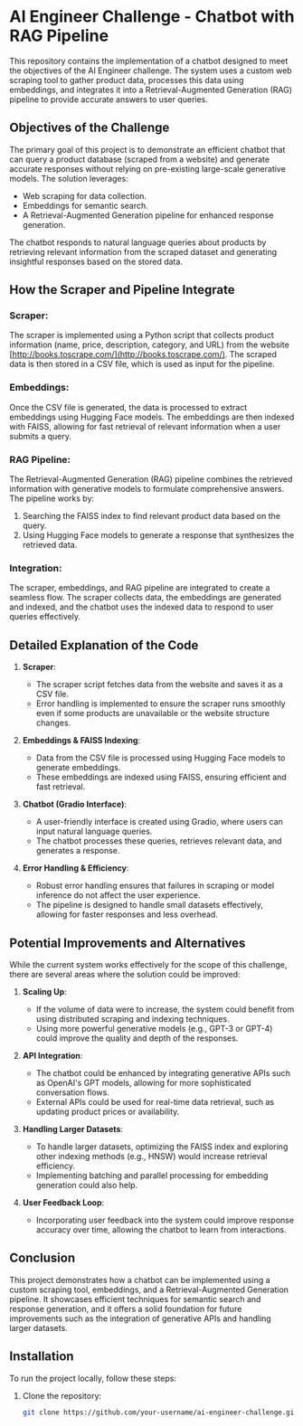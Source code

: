 # AI Engineer Challenge - Chatbot with RAG Pipeline

This repository contains the implementation of a chatbot designed to meet the objectives of the AI Engineer challenge. The system uses a custom web scraping tool to gather product data, processes this data using embeddings, and integrates it into a Retrieval-Augmented Generation (RAG) pipeline to provide accurate answers to user queries.

## Objectives of the Challenge

The primary goal of this project is to demonstrate an efficient chatbot that can query a product database (scraped from a website) and generate accurate responses without relying on pre-existing large-scale generative models. The solution leverages:

- Web scraping for data collection.
- Embeddings for semantic search.
- A Retrieval-Augmented Generation pipeline for enhanced response generation.

The chatbot responds to natural language queries about products by retrieving relevant information from the scraped dataset and generating insightful responses based on the stored data.

## How the Scraper and Pipeline Integrate

### Scraper:
The scraper is implemented using a Python script that collects product information (name, price, description, category, and URL) from the website [http://books.toscrape.com/](http://books.toscrape.com/). The scraped data is then stored in a CSV file, which is used as input for the pipeline.

### Embeddings:
Once the CSV file is generated, the data is processed to extract embeddings using Hugging Face models. The embeddings are then indexed with FAISS, allowing for fast retrieval of relevant information when a user submits a query.

### RAG Pipeline:
The Retrieval-Augmented Generation (RAG) pipeline combines the retrieved information with generative models to formulate comprehensive answers. The pipeline works by:
1. Searching the FAISS index to find relevant product data based on the query.
2. Using Hugging Face models to generate a response that synthesizes the retrieved data.

### Integration:
The scraper, embeddings, and RAG pipeline are integrated to create a seamless flow. The scraper collects data, the embeddings are generated and indexed, and the chatbot uses the indexed data to respond to user queries effectively.

## Detailed Explanation of the Code

1. **Scraper**:
   - The scraper script fetches data from the website and saves it as a CSV file.
   - Error handling is implemented to ensure the scraper runs smoothly even if some products are unavailable or the website structure changes.

2. **Embeddings & FAISS Indexing**:
   - Data from the CSV file is processed using Hugging Face models to generate embeddings.
   - These embeddings are indexed using FAISS, ensuring efficient and fast retrieval.

3. **Chatbot (Gradio Interface)**:
   - A user-friendly interface is created using Gradio, where users can input natural language queries.
   - The chatbot processes these queries, retrieves relevant data, and generates a response.

4. **Error Handling & Efficiency**:
   - Robust error handling ensures that failures in scraping or model inference do not affect the user experience.
   - The pipeline is designed to handle small datasets effectively, allowing for faster responses and less overhead.

## Potential Improvements and Alternatives

While the current system works effectively for the scope of this challenge, there are several areas where the solution could be improved:

1. **Scaling Up**:
   - If the volume of data were to increase, the system could benefit from using distributed scraping and indexing techniques.
   - Using more powerful generative models (e.g., GPT-3 or GPT-4) could improve the quality and depth of the responses.

2. **API Integration**:
   - The chatbot could be enhanced by integrating generative APIs such as OpenAI's GPT models, allowing for more sophisticated conversation flows.
   - External APIs could be used for real-time data retrieval, such as updating product prices or availability.

3. **Handling Larger Datasets**:
   - To handle larger datasets, optimizing the FAISS index and exploring other indexing methods (e.g., HNSW) would increase retrieval efficiency.
   - Implementing batching and parallel processing for embedding generation could also help.

4. **User Feedback Loop**:
   - Incorporating user feedback into the system could improve response accuracy over time, allowing the chatbot to learn from interactions.

## Conclusion

This project demonstrates how a chatbot can be implemented using a custom scraping tool, embeddings, and a Retrieval-Augmented Generation pipeline. It showcases efficient techniques for semantic search and response generation, and it offers a solid foundation for future improvements such as the integration of generative APIs and handling larger datasets.

## Installation

To run the project locally, follow these steps:

1. Clone the repository:
   ```bash
   git clone https://github.com/your-username/ai-engineer-challenge.git
